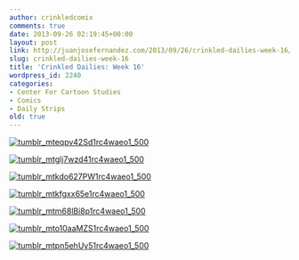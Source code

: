 ```yaml
---
author: crinkledcomix
comments: true
date: 2013-09-26 02:19:45+00:00
layout: post
link: http://juanjosefernandez.com/2013/09/26/crinkled-dailies-week-16/
slug: crinkled-dailies-week-16
title: 'Crinkled Dailies: Week 16'
wordpress_id: 2240
categories:
- Center For Cartoon Studies
- Comics
- Daily Strips
old: true
---
```


[![tumblr_mteqpv42Sd1rc4waeo1_500](http://fernandezjuanjose.files.wordpress.com/2013/09/tumblr_mteqpv42sd1rc4waeo1_500.gif)](http://fernandezjuanjose.files.wordpress.com/2013/09/tumblr_mteqpv42sd1rc4waeo1_500.gif)

[![tumblr_mtglj7wzd41rc4waeo1_500](http://fernandezjuanjose.files.wordpress.com/2013/09/tumblr_mtglj7wzd41rc4waeo1_500.gif)](http://fernandezjuanjose.files.wordpress.com/2013/09/tumblr_mtglj7wzd41rc4waeo1_500.gif)

[![tumblr_mtkdo627PW1rc4waeo1_500](http://fernandezjuanjose.files.wordpress.com/2013/09/tumblr_mtkdo627pw1rc4waeo1_500.gif)](http://fernandezjuanjose.files.wordpress.com/2013/09/tumblr_mtkdo627pw1rc4waeo1_500.gif)

[![tumblr_mtkfgxx65e1rc4waeo1_500](http://fernandezjuanjose.files.wordpress.com/2013/09/tumblr_mtkfgxx65e1rc4waeo1_500.gif)](http://fernandezjuanjose.files.wordpress.com/2013/09/tumblr_mtkfgxx65e1rc4waeo1_500.gif)

[![tumblr_mtm68lBi8p1rc4waeo1_500](http://fernandezjuanjose.files.wordpress.com/2013/09/tumblr_mtm68lbi8p1rc4waeo1_500.gif)](http://fernandezjuanjose.files.wordpress.com/2013/09/tumblr_mtm68lbi8p1rc4waeo1_500.gif)

[![tumblr_mto10aaMZS1rc4waeo1_500](http://fernandezjuanjose.files.wordpress.com/2013/09/tumblr_mto10aamzs1rc4waeo1_500.gif)](http://fernandezjuanjose.files.wordpress.com/2013/09/tumblr_mto10aamzs1rc4waeo1_500.gif)

[![tumblr_mtpn5ehUy51rc4waeo1_500](http://fernandezjuanjose.files.wordpress.com/2013/09/tumblr_mtpn5ehuy51rc4waeo1_500.gif)](http://fernandezjuanjose.files.wordpress.com/2013/09/tumblr_mtpn5ehuy51rc4waeo1_500.gif)
